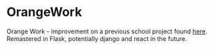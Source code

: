 # OrangeWork
Orange Work - improvement on a previous school project found [here](https://github.com/razzacktiger/CMPE-131-2_Term_Project-). Remastered in Flask, potentially django and react in the future. 
